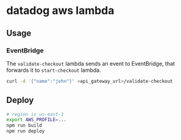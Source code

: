 # datadog aws lambda

## Usage

### EventBridge

The `validate-checkout` lambda sends an event to EventBridge, that forwards it to `start-checkout` lambda.

```bash
curl -d '{"name":"john"}' <api_gateway_url>/validate-checkout
```

## Deploy

```bash
# region is us-east-1
export AWS_PROFILE=...
npm run build
npm run deploy
```
